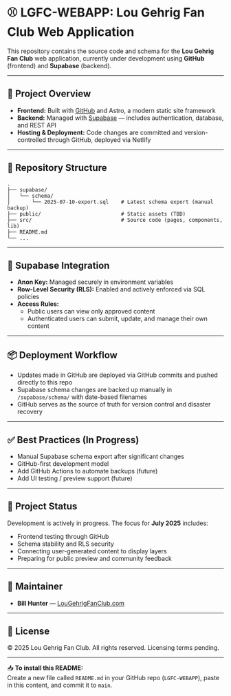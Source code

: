 # ⚾ LGFC-WEBAPP: Lou Gehrig Fan Club Web Application

This repository contains the source code and schema for the **Lou Gehrig Fan Club** web application, currently under development using **GitHub** (frontend) and **Supabase** (backend).

---

## 📌 Project Overview

- **Frontend:** Built with [GitHub](https://github.com) and Astro, a modern static site framework
- **Backend:** Managed with [Supabase](https://supabase.com) — includes authentication, database, and REST API
- **Hosting & Deployment:** Code changes are committed and version-controlled through GitHub, deployed via Netlify

---

## 📂 Repository Structure

```plaintext
.
├── supabase/
│   └── schema/
│       └── 2025-07-10-export.sql    # Latest schema export (manual backup)
├── public/                          # Static assets (TBD)
├── src/                             # Source code (pages, components, lib)
├── README.md
└── ...
```

---

## 🔗 Supabase Integration

- **Anon Key:** Managed securely in environment variables
- **Row-Level Security (RLS):** Enabled and actively enforced via SQL policies
- **Access Rules:**
  - Public users can view only approved content
  - Authenticated users can submit, update, and manage their own content

---

## 📦 Deployment Workflow

- Updates made in GitHub are deployed via GitHub commits and pushed directly to this repo
- Supabase schema changes are backed up manually in `/supabase/schema/` with date-based filenames
- GitHub serves as the source of truth for version control and disaster recovery

---

## ✅ Best Practices (In Progress)

- Manual Supabase schema export after significant changes
- GitHub-first development model
- Add GitHub Actions to automate backups (future)
- Add UI testing / preview support (future)

---

## 🧭 Project Status

Development is actively in progress. The focus for **July 2025** includes:

- Frontend testing through GitHub
- Schema stability and RLS security
- Connecting user-generated content to display layers
- Preparing for public preview and community feedback

---

## 👥 Maintainer

- **Bill Hunter** — [LouGehrigFanClub.com](https://lougehrigfanclub.com)

---

## 🧾 License

© 2025 Lou Gehrig Fan Club. All rights reserved. Licensing terms pending.

---

📥 **To install this README:**  
Create a new file called `README.md` in your GitHub repo (`LGFC-WEBAPP`), paste in this content, and commit it to `main`.
